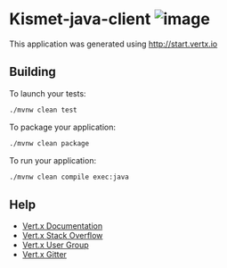 # Kismet-java-client ![image](https://img.shields.io/badge/vert.x-4.0.3-purple.svg)

This application was generated using http://start.vertx.io

## Building

To launch your tests:

```bash
./mvnw clean test
```

To package your application:

```bash
./mvnw clean package
```

To run your application:

```bash
./mvnw clean compile exec:java
```

## Help

* [Vert.x Documentation](https://vertx.io/docs/)
* [Vert.x Stack Overflow](https://stackoverflow.com/questions/tagged/vert.x?sort=newest&pageSize=15)
* [Vert.x User Group](https://groups.google.com/forum/?fromgroups#!forum/vertx)
* [Vert.x Gitter](https://gitter.im/eclipse-vertx/vertx-users)

